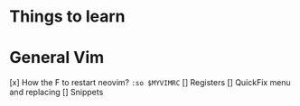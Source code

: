 # Things to learn

# General Vim
[x] How the F to restart neovim? `:so $MYVIMRC`
[] Registers
[] QuickFix menu and replacing
[] Snippets
